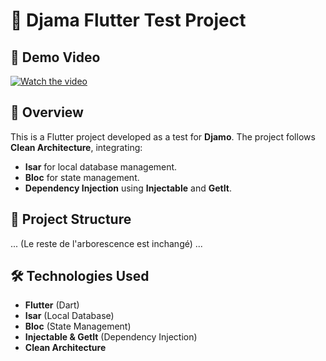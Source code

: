# 📱 Djama Flutter Test Project

## 🎥 Demo Video

[![Watch the video](https://img.youtube.com/vi/EXOUkE7qwzRytV6ZomK4/0.jpg)](https://jumpshare.com/embed/EXOUkE7qwzRytV6ZomK4)

## 🚀 Overview

This is a Flutter project developed as a test for **Djamo**. The project follows **Clean Architecture**, integrating:

- **Isar** for local database management.
- **Bloc** for state management.
- **Dependency Injection** using **Injectable** and **GetIt**.

## 📂 Project Structure

...
(Le reste de l'arborescence est inchangé)
...

## 🛠 Technologies Used

- **Flutter** (Dart)
- **Isar** (Local Database)
- **Bloc** (State Management)
- **Injectable & GetIt** (Dependency Injection)
- **Clean Architecture**
